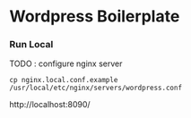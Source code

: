 # Wordpress Boilerplate

### Run Local

TODO : configure nginx server

```
cp nginx.local.conf.example /usr/local/etc/nginx/servers/wordpress.conf
```


http://localhost:8090/